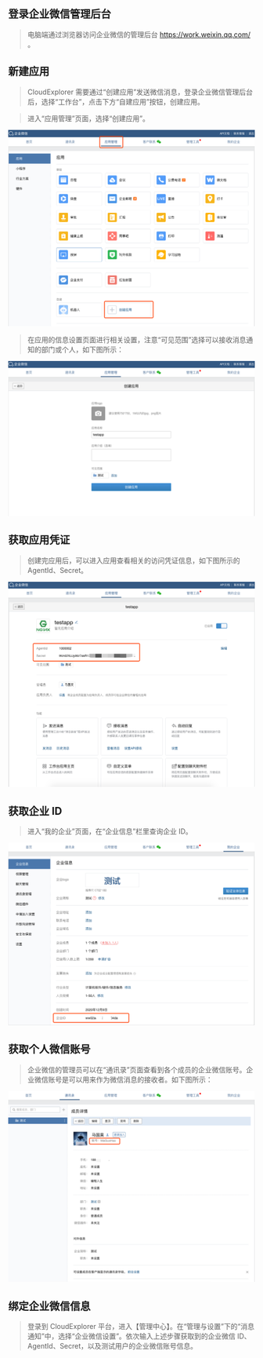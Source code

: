 ## 登录企业微信管理后台

> 电脑端通过浏览器访问企业微信的管理后台 https://work.weixin.qq.com/ 。

## 新建应用

> CloudExplorer 需要通过“创建应用”发送微信消息，登录企业微信管理后台后，选择“工作台”，点击下方“自建应用”按钮，创建应用。

> 进入“应用管理”页面，选择“创建应用”。

![应用列表](../img/tutorial/weixin_settings/应用列表.png)

> 在应用的信息设置页面进行相关设置，注意“可见范围”选择可以接收消息通知的部门或个人，如下图所示：

![新建应用](../img/tutorial/weixin_settings/新建应用.png)

## 获取应用凭证

> 创建完应用后，可以进入应用查看相关的访问凭证信息，如下图所示的 AgentId、Secret。

![获取应用凭证](../img/tutorial/weixin_settings/获取应用凭证.png)

## 获取企业 ID

> 进入“我的企业”页面，在“企业信息”栏里查询企业 ID。

![获取企业ID](../img/tutorial/weixin_settings/获取企业ID.png)

## 获取个人微信账号

> 企业微信的管理员可以在“通讯录”页面查看到各个成员的企业微信账号。企业微信账号是可以用来作为微信消息的接收者。如下图所示：

![获取个人微信账号](../img/tutorial/weixin_settings/获取个人微信账号.png)

## 绑定企业微信信息

> 登录到 CloudExplorer 平台，进入【管理中心】。在“管理与设置”下的“消息通知”中，选择“企业微信设置”。依次输入上述步骤获取到的企业微信 ID、AgentId、Secret，以及测试用户的企业微信账号信息。
